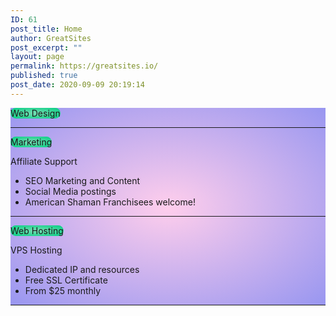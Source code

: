 ```yaml
---
ID: 61
post_title: Home
author: GreatSites
post_excerpt: ""
layout: page
permalink: https://greatsites.io/
published: true
post_date: 2020-09-09 20:19:14
---
```

<!-- wp:paragraph -->
<p></p>
<!-- /wp:paragraph -->

<!-- wp:group {"align":"wide"} -->
<div class="wp-block-group alignwide"><div class="wp-block-group__inner-container"><!-- wp:columns {"align":"wide","className":"home-block","textColor":"black","style":{"color":{"gradient":"radial-gradient(rgb(255,206,236) 0%,rgb(152,150,240) 100%)"}}} -->
<div class="wp-block-columns alignwide home-block has-black-color has-text-color has-background" style="background:radial-gradient(rgb(255,206,236) 0%,rgb(152,150,240) 100%)"><!-- wp:column {"verticalAlignment":"top","className":"home-block"} -->
<div class="wp-block-column is-vertically-aligned-top home-block"><!-- wp:buttons {"align":"center"} -->
<div class="wp-block-buttons aligncenter"><!-- wp:button {"borderRadius":15,"style":{"color":{"gradient":"radial-gradient(rgb(122,220,180) 0%,rgb(0,208,130) 100%)"}},"textColor":"black","className":"is-style-fill"} -->
<div class="wp-block-button is-style-fill"><a class="wp-block-button__link has-black-color has-text-color has-background" style="border-radius:15px;background:radial-gradient(rgb(122,220,180) 0%,rgb(0,208,130) 100%)">Web Design</a></div>
<!-- /wp:button --></div>
<!-- /wp:buttons -->

<!-- wp:separator -->
<hr class="wp-block-separator"/>
<!-- /wp:separator --></div>
<!-- /wp:column -->

<!-- wp:column {"verticalAlignment":"top","className":"home-block"} -->
<div class="wp-block-column is-vertically-aligned-top home-block"><!-- wp:buttons {"align":"center"} -->
<div class="wp-block-buttons aligncenter"><!-- wp:button {"borderRadius":15,"style":{"color":{"gradient":"radial-gradient(rgb(122,220,180) 0%,rgb(0,208,130) 100%)"}},"textColor":"black","className":"is-style-fill"} -->
<div class="wp-block-button is-style-fill"><a class="wp-block-button__link has-black-color has-text-color has-background" style="border-radius:15px;background:radial-gradient(rgb(122,220,180) 0%,rgb(0,208,130) 100%)">Marketing</a></div>
<!-- /wp:button --></div>
<!-- /wp:buttons -->

<!-- wp:paragraph {"align":"center"} -->
<p class="has-text-align-center">Affiliate Support</p>
<!-- /wp:paragraph -->

<!-- wp:list -->
<ul><li>SEO Marketing and Content</li><li>Social Media postings</li><li>American Shaman Franchisees welcome!</li></ul>
<!-- /wp:list -->

<!-- wp:separator -->
<hr class="wp-block-separator"/>
<!-- /wp:separator --></div>
<!-- /wp:column -->

<!-- wp:column {"verticalAlignment":"top","className":"home-block"} -->
<div class="wp-block-column is-vertically-aligned-top home-block"><!-- wp:buttons {"align":"center"} -->
<div class="wp-block-buttons aligncenter"><!-- wp:button {"borderRadius":15,"style":{"color":{"gradient":"radial-gradient(rgb(122,220,180) 0%,rgb(0,208,130) 100%)"}},"textColor":"black","className":"is-style-fill"} -->
<div class="wp-block-button is-style-fill"><a class="wp-block-button__link has-black-color has-text-color has-background" style="border-radius:15px;background:radial-gradient(rgb(122,220,180) 0%,rgb(0,208,130) 100%)">Web Hosting</a></div>
<!-- /wp:button --></div>
<!-- /wp:buttons -->

<!-- wp:paragraph {"align":"center"} -->
<p class="has-text-align-center">VPS Hosting</p>
<!-- /wp:paragraph -->

<!-- wp:list -->
<ul><li>Dedicated IP and resources</li><li>Free SSL Certificate</li><li>From $25 monthly</li></ul>
<!-- /wp:list -->

<!-- wp:separator -->
<hr class="wp-block-separator"/>
<!-- /wp:separator --></div>
<!-- /wp:column --></div>
<!-- /wp:columns --></div></div>
<!-- /wp:group -->

<!-- wp:paragraph -->
<p></p>
<!-- /wp:paragraph -->